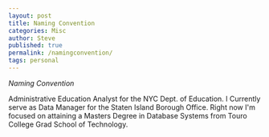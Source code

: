 ```yaml
---
layout: post
title: Naming Convention
categories: Misc
author: Steve
published: true
permalink: /namingconvention/
tags: personal
---
```

_Naming Convention_

Administrative Education Analyst for the NYC Dept. of Education. 
I Currently serve as Data Manager for the Staten Island Borough Office. 
Right now I'm focused on attaining a Masters Degree in Database Systems from Touro College Grad School of Technology.


